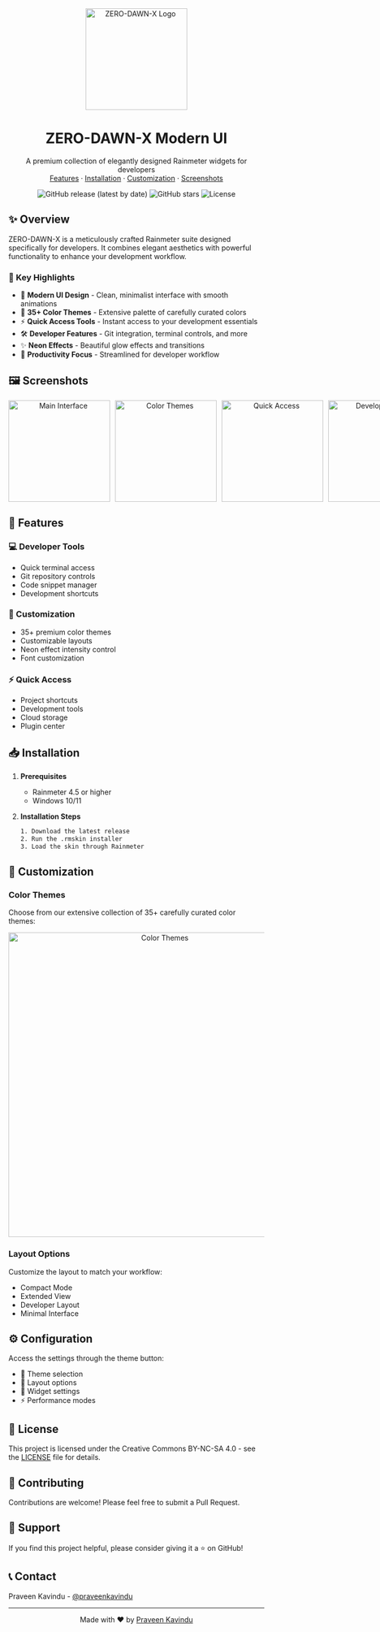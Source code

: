 <div align="center">
  <img src="assets/logo.png" alt="ZERO-DAWN-X Logo" width="200"/>

  # ZERO-DAWN-X Modern UI
  
  <p align="center">
    A premium collection of elegantly designed Rainmeter widgets for developers
    <br />
    <a href="#features">Features</a>
    ·
    <a href="#installation">Installation</a>
    ·
    <a href="#customization">Customization</a>
    ·
    <a href="#screenshots">Screenshots</a>
  </p>

  ![GitHub release (latest by date)](https://img.shields.io/github/v/release/praveenkavindu/zero-dawn-x?style=for-the-badge&color=134EF2)
  ![GitHub stars](https://img.shields.io/github/stars/praveenkavindu/zero-dawn-x?style=for-the-badge&color=FFD93D)
  ![License](https://img.shields.io/badge/license-CC_BY--NC--SA_4.0-green?style=for-the-badge)
</div>

## ✨ Overview

ZERO-DAWN-X is a meticulously crafted Rainmeter suite designed specifically for developers. It combines elegant aesthetics with powerful functionality to enhance your development workflow.

### 🎯 Key Highlights

- 🎨 **Modern UI Design** - Clean, minimalist interface with smooth animations
- 🌈 **35+ Color Themes** - Extensive palette of carefully curated colors
- ⚡ **Quick Access Tools** - Instant access to your development essentials
- 🛠️ **Developer Features** - Git integration, terminal controls, and more
- ✨ **Neon Effects** - Beautiful glow effects and transitions
- 🎯 **Productivity Focus** - Streamlined for developer workflow

## 🖼️ Screenshots

<div align="center">
  <div style="display: grid; grid-template-columns: repeat(4, 1fr); gap: 10px;">
    <img src="assets/screenshot1.png" width="200" alt="Main Interface"/>
    <img src="assets/screenshot2.png" width="200" alt="Color Themes"/>
    <img src="assets/screenshot3.png" width="200" alt="Quick Access"/>
    <img src="assets/screenshot4.png" width="200" alt="Developer Tools"/>
  </div>
</div>

## 🚀 Features

### 💻 Developer Tools
- Quick terminal access
- Git repository controls
- Code snippet manager
- Development shortcuts

### 🎨 Customization
- 35+ premium color themes
- Customizable layouts
- Neon effect intensity control
- Font customization

### ⚡ Quick Access
- Project shortcuts
- Development tools
- Cloud storage
- Plugin center

## 📥 Installation

1. **Prerequisites**
   - Rainmeter 4.5 or higher
   - Windows 10/11

2. **Installation Steps**
   ```bash
   1. Download the latest release
   2. Run the .rmskin installer
   3. Load the skin through Rainmeter
   ```

## 🎨 Customization

### Color Themes
Choose from our extensive collection of 35+ carefully curated color themes:

<div align="center">
  <img src="assets/themes.gif" alt="Color Themes" width="600"/>
</div>

### Layout Options
Customize the layout to match your workflow:
- Compact Mode
- Extended View
- Developer Layout
- Minimal Interface

## ⚙️ Configuration

Access the settings through the theme button:
- 🎨 Theme selection
- 📐 Layout options
- 🔧 Widget settings
- ⚡ Performance modes

## 📄 License

This project is licensed under the Creative Commons BY-NC-SA 4.0 - see the [LICENSE](LICENSE) file for details.

## 🤝 Contributing

Contributions are welcome! Please feel free to submit a Pull Request.

## 💖 Support

If you find this project helpful, please consider giving it a ⭐️ on GitHub!

## 📞 Contact

Praveen Kavindu - [@praveenkavindu](https://twitter.com/praveenkavindu)

---

<div align="center">
  Made with ❤️ by <a href="https://github.com/praveenkavindu">Praveen Kavindu</a>
</div>

